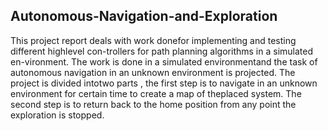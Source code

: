 ## Autonomous-Navigation-and-Exploration

This  project  report  deals  with  work  donefor  implementing  and  testing  different  highlevel  con-trollers  for  path  planning  algorithms  in  a  simulated  en-vironment. The work is done in a simulated environmentand  the  task  of  autonomous  navigation  in  an  unknown environment  is  projected.  The  project  is  divided  intotwo  parts  ,  the  first  step  is  to  navigate  in  an  unknown environment  for  certain  time  to  create  a  map  of  theplaced  system.  The  second  step  is  to  return  back  to  the home position from any point the exploration is stopped.

